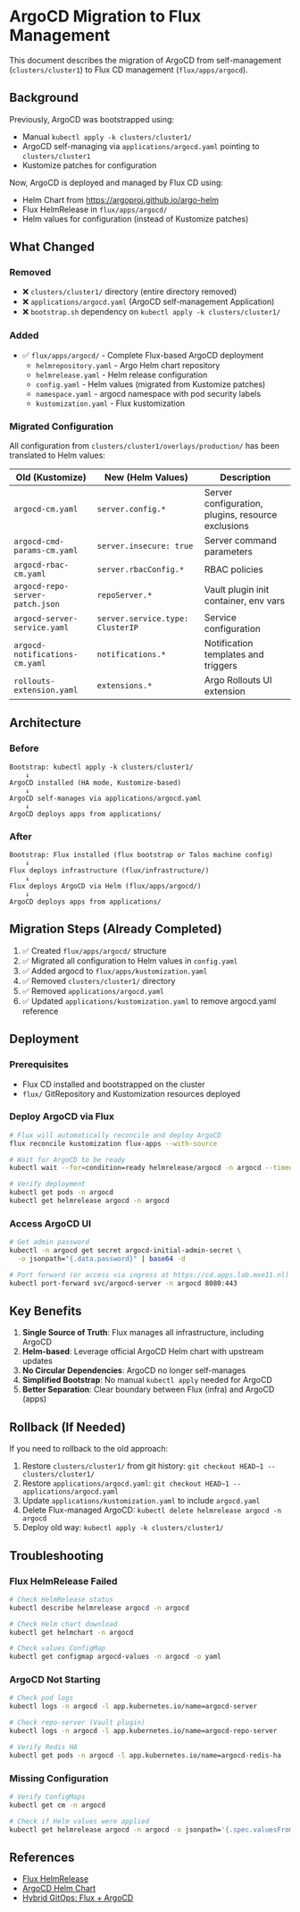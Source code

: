 # ArgoCD Migration to Flux Management

This document describes the migration of ArgoCD from self-management (`clusters/cluster1`) to Flux CD management (`flux/apps/argocd`).

## Background

Previously, ArgoCD was bootstrapped using:
- Manual `kubectl apply -k clusters/cluster1/`
- ArgoCD self-managing via `applications/argocd.yaml` pointing to `clusters/cluster1`
- Kustomize patches for configuration

Now, ArgoCD is deployed and managed by Flux CD using:
- Helm Chart from https://argoproj.github.io/argo-helm
- Flux HelmRelease in `flux/apps/argocd/`
- Helm values for configuration (instead of Kustomize patches)

## What Changed

### Removed
- ❌ `clusters/cluster1/` directory (entire directory removed)
- ❌ `applications/argocd.yaml` (ArgoCD self-management Application)
- ❌ `bootstrap.sh` dependency on `kubectl apply -k clusters/cluster1/`

### Added
- ✅ `flux/apps/argocd/` - Complete Flux-based ArgoCD deployment
  - `helmrepository.yaml` - Argo Helm chart repository
  - `helmrelease.yaml` - Helm release configuration
  - `config.yaml` - Helm values (migrated from Kustomize patches)
  - `namespace.yaml` - argocd namespace with pod security labels
  - `kustomization.yaml` - Flux kustomization

### Migrated Configuration

All configuration from `clusters/cluster1/overlays/production/` has been translated to Helm values:

| Old (Kustomize) | New (Helm Values) | Description |
|-----------------|-------------------|-------------|
| `argocd-cm.yaml` | `server.config.*` | Server configuration, plugins, resource exclusions |
| `argocd-cmd-params-cm.yaml` | `server.insecure: true` | Server command parameters |
| `argocd-rbac-cm.yaml` | `server.rbacConfig.*` | RBAC policies |
| `argocd-repo-server-patch.json` | `repoServer.*` | Vault plugin init container, env vars |
| `argocd-server-service.yaml` | `server.service.type: ClusterIP` | Service configuration |
| `argocd-notifications-cm.yaml` | `notifications.*` | Notification templates and triggers |
| `rollouts-extension.yaml` | `extensions.*` | Argo Rollouts UI extension |

## Architecture

### Before
```
Bootstrap: kubectl apply -k clusters/cluster1/
    ↓
ArgoCD installed (HA mode, Kustomize-based)
    ↓
ArgoCD self-manages via applications/argocd.yaml
    ↓
ArgoCD deploys apps from applications/
```

### After
```
Bootstrap: Flux installed (flux bootstrap or Talos machine config)
    ↓
Flux deploys infrastructure (flux/infrastructure/)
    ↓
Flux deploys ArgoCD via Helm (flux/apps/argocd/)
    ↓
ArgoCD deploys apps from applications/
```

## Migration Steps (Already Completed)

1. ✅ Created `flux/apps/argocd/` structure
2. ✅ Migrated all configuration to Helm values in `config.yaml`
3. ✅ Added argocd to `flux/apps/kustomization.yaml`
4. ✅ Removed `clusters/cluster1/` directory
5. ✅ Removed `applications/argocd.yaml`
6. ✅ Updated `applications/kustomization.yaml` to remove argocd.yaml reference

## Deployment

### Prerequisites
- Flux CD installed and bootstrapped on the cluster
- `flux/` GitRepository and Kustomization resources deployed

### Deploy ArgoCD via Flux
```bash
# Flux will automatically reconcile and deploy ArgoCD
flux reconcile kustomization flux-apps --with-source

# Wait for ArgoCD to be ready
kubectl wait --for=condition=ready helmrelease/argocd -n argocd --timeout=5m

# Verify deployment
kubectl get pods -n argocd
kubectl get helmrelease argocd -n argocd
```

### Access ArgoCD UI
```bash
# Get admin password
kubectl -n argocd get secret argocd-initial-admin-secret \
  -o jsonpath="{.data.password}" | base64 -d

# Port forward (or access via ingress at https://cd.apps.lab.mxe11.nl)
kubectl port-forward svc/argocd-server -n argocd 8080:443
```

## Key Benefits

1. **Single Source of Truth**: Flux manages all infrastructure, including ArgoCD
2. **Helm-based**: Leverage official ArgoCD Helm chart with upstream updates
3. **No Circular Dependencies**: ArgoCD no longer self-manages
4. **Simplified Bootstrap**: No manual `kubectl apply` needed for ArgoCD
5. **Better Separation**: Clear boundary between Flux (infra) and ArgoCD (apps)

## Rollback (If Needed)

If you need to rollback to the old approach:

1. Restore `clusters/cluster1/` from git history: `git checkout HEAD~1 -- clusters/cluster1/`
2. Restore `applications/argocd.yaml`: `git checkout HEAD~1 -- applications/argocd.yaml`
3. Update `applications/kustomization.yaml` to include `argocd.yaml`
4. Delete Flux-managed ArgoCD: `kubectl delete helmrelease argocd -n argocd`
5. Deploy old way: `kubectl apply -k clusters/cluster1/`

## Troubleshooting

### Flux HelmRelease Failed
```bash
# Check HelmRelease status
kubectl describe helmrelease argocd -n argocd

# Check Helm chart download
kubectl get helmchart -n argocd

# Check values ConfigMap
kubectl get configmap argocd-values -n argocd -o yaml
```

### ArgoCD Not Starting
```bash
# Check pod logs
kubectl logs -n argocd -l app.kubernetes.io/name=argocd-server

# Check repo-server (Vault plugin)
kubectl logs -n argocd -l app.kubernetes.io/name=argocd-repo-server

# Verify Redis HA
kubectl get pods -n argocd -l app.kubernetes.io/name=argocd-redis-ha
```

### Missing Configuration
```bash
# Verify ConfigMaps
kubectl get cm -n argocd

# Check if Helm values were applied
kubectl get helmrelease argocd -n argocd -o jsonpath='{.spec.valuesFrom}'
```

## References

- [Flux HelmRelease](https://fluxcd.io/flux/components/helm/helmreleases/)
- [ArgoCD Helm Chart](https://github.com/argoproj/argo-helm/tree/main/charts/argo-cd)
- [Hybrid GitOps: Flux + ArgoCD](../flux/README.md)
